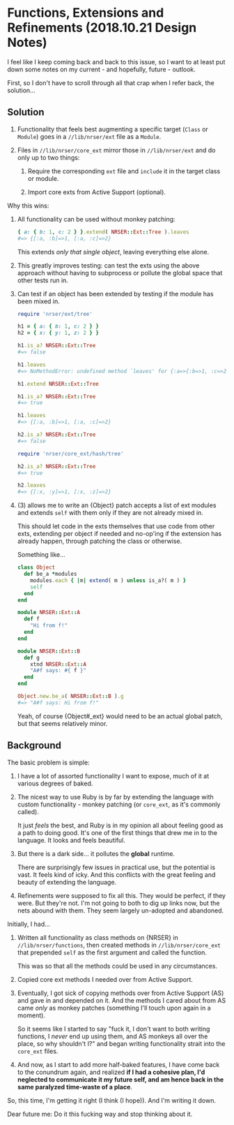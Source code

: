 Functions, Extensions and Refinements (2018.10.21 Design Notes)
==============================================================================

I feel like I keep coming back and back to this issue, so I want to at least put
down some notes on my current - and hopefully, future - outlook.


First, so I don't have to scroll through all that crap when I refer back, the
solution...


Solution
------------------------------------------------------------------------------

1.  Functionality that feels best augmenting a specific target (`Class` or
    `Module`) goes in a `//lib/nrser/ext` file as a `Module`.

2.  Files in `//lib/nrser/core_ext` mirror those in `//lib/nrser/ext` and 
    do only up to two things:

    1.  Require the corresponding `ext` file and `include` it in the target
        class or module.

    2.  Import core exts from Active Support (optional).

Why this wins:

1.  All functionality can be used without monkey patching:

    ```ruby
    { a: { b: 1, c: 2 } }.extend( NRSER::Ext::Tree ).leaves
    #=> {[:a, :b]=>1, [:a, :c]=>2}
    ```

    This extends *only that single object*, leaving everything else alone.

2.  This greatly improves testing: can test the exts using the above approach
    without having to subprocess or pollute the global space that other tests
    run in.

3.  Can test if an object has been extended by testing if the module has been
    mixed in.

    ```ruby
    require 'nrser/ext/tree'

    h1 = { a: { b: 1, c: 2 } }
    h2 = { x: { y: 1, z: 2 } }

    h1.is_a? NRSER::Ext::Tree
    #=> false

    h1.leaves
    #=> NoMethodError: undefined method `leaves' for {:a=>{:b=>1, :c=>2}}:Hash

    h1.extend NRSER::Ext::Tree

    h1.is_a? NRSER::Ext::Tree
    #=> true

    h1.leaves
    #=> {[:a, :b]=>1, [:a, :c]=>2}

    h2.is_a? NRSER::Ext::Tree
    #=> false

    require 'nrser/core_ext/hash/tree'

    h2.is_a? NRSER::Ext::Tree
    #=> true

    h2.leaves
    #=> {[:x, :y]=>1, [:x, :z]=>2}
    ```

4.  (3) allows me to write an {Object} patch accepts a list of ext modules and
    extends `self` with them only if they are not already mixed in.

    This should let code in the exts themselves that use code from other exts,
    extending per object if needed and no-op'ing if the extension has already 
    happen, through patching the class or otherwise.

    Something like...

    ```ruby
    class Object
      def be_a *modules
        modules.each { |m| extend( m ) unless is_a?( m ) }
        self
      end
    end

    module NRSER::Ext::A
      def f
        "Hi from f!"
      end
    end

    module NRSER::Ext::B
      def g
        xtnd NRSER::Ext::A
        "A#f says: #{ f }"
      end
    end

    Object.new.be_a( NRSER::Ext::B ).g
    #=> "A#f says: Hi from f!"
    ```

    Yeah, of course {Object#_ext} would need to be an actual global patch, but
    that seems relatively minor.


Background
------------------------------------------------------------------------------

The basic problem is simple:

1.  I have a lot of assorted functionality I want to expose, much of it at
    various degrees of baked.
    
2.  The nicest way to use Ruby is by far by extending the language with custom
    functionality - monkey patching (or `core_ext`, as it's commonly called).

    It just *feels* the best, and Ruby is in my opinion all about feeling good
    as a path to doing good. It's one of the first things that drew me in to the
    language. It looks and feels beautiful.

3.  But there is a dark side... it pollutes the **global** runtime.

    There are surprisingly few issues in practical use, but the potential is 
    vast. It feels kind of icky. And this conflicts with the great feeling and
    beauty of extending the language.

4.  Refinements were supposed to fix all this. They would be perfect, if they 
    were. But they're not. I'm not going to both to dig up links now, but the
    nets abound with them. They seem largely un-adopted and abandoned.

Initially, I had...

1.  Written all functionality as class methods on {NRSER} in 
    `//lib/nrser/functions`, then created methods in `//lib/nrser/core_ext` that
    prepended `self` as the first argument and called the function.

    This was so that all the methods could be used in any circumstances.

2.  Copied core ext methods I needed over from Active Support.

3.  Eventually, I got sick of copying methods over from Active Support (AS) and
    gave in and depended on it. And the methods I cared about from AS came 
    *only* as monkey patches (something I'll touch upon again in a moment).

    So it seems like I started to say "fuck it, I don't want to both writing
    functions, I *never* end up using them, and AS monkeys all over the place,
    so why shouldn't I?" and began writing functionality strait into the 
    `core_ext` files.

4.  And now, as I start to add more half-baked features, I have come back to the
    conundrum again, and realized **if I had a cohesive plan, I'd neglected to
    communicate it my future self, and am hence back in the same paralyzed 
    time-waste of a place**.

So, this time, I'm getting it right (I think (I hope)). And I'm writing it down.

Dear future me: Do it this fucking way and stop thinking about it.
